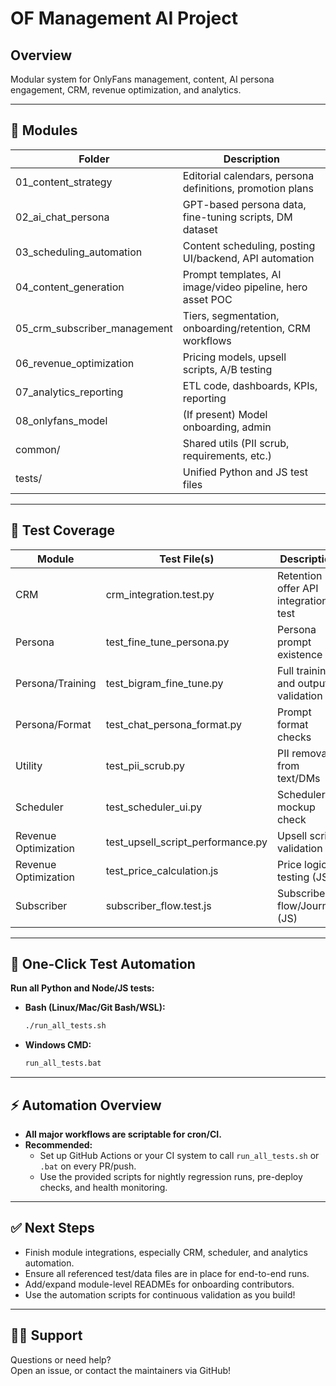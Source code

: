
# OF Management AI Project

## Overview

Modular system for OnlyFans management, content, AI persona engagement, CRM, revenue optimization, and analytics.

---

## 📁 Modules

| Folder                       | Description                                                  |
|------------------------------|--------------------------------------------------------------|
| 01_content_strategy          | Editorial calendars, persona definitions, promotion plans     |
| 02_ai_chat_persona           | GPT-based persona data, fine-tuning scripts, DM dataset      |
| 03_scheduling_automation     | Content scheduling, posting UI/backend, API automation       |
| 04_content_generation        | Prompt templates, AI image/video pipeline, hero asset POC    |
| 05_crm_subscriber_management | Tiers, segmentation, onboarding/retention, CRM workflows     |
| 06_revenue_optimization      | Pricing models, upsell scripts, A/B testing                  |
| 07_analytics_reporting       | ETL code, dashboards, KPIs, reporting                        |
| 08_onlyfans_model            | (If present) Model onboarding, admin                         |
| common/                      | Shared utils (PII scrub, requirements, etc.)                 |
| tests/                       | Unified Python and JS test files                             |

---

## 🧪 Test Coverage

| Module               | Test File(s)                        | Description                                  |
|----------------------|-------------------------------------|----------------------------------------------|
| CRM                  | crm_integration.test.py             | Retention offer API integration test         |
| Persona              | test_fine_tune_persona.py           | Persona prompt existence                     |
| Persona/Training     | test_bigram_fine_tune.py            | Full training and output validation          |
| Persona/Format       | test_chat_persona_format.py          | Prompt format checks                         |
| Utility              | test_pii_scrub.py                   | PII removal from text/DMs                    |
| Scheduler            | test_scheduler_ui.py                | Scheduler UI mockup check                    |
| Revenue Optimization | test_upsell_script_performance.py   | Upsell script validation                     |
| Revenue Optimization | test_price_calculation.js           | Price logic testing (JS)                     |
| Subscriber           | subscriber_flow.test.js             | Subscriber flow/Journey (JS)                 |

---

## 🚀 One-Click Test Automation

**Run all Python and Node/JS tests:**

- **Bash (Linux/Mac/Git Bash/WSL):**
    ```bash
    ./run_all_tests.sh
    ```
- **Windows CMD:**
    ```bat
    run_all_tests.bat
    ```

---

## ⚡️ Automation Overview

- **All major workflows are scriptable for cron/CI.**
- **Recommended:**  
  - Set up GitHub Actions or your CI system to call `run_all_tests.sh` or `.bat` on every PR/push.
  - Use the provided scripts for nightly regression runs, pre-deploy checks, and health monitoring.

---

## ✅ Next Steps

- Finish module integrations, especially CRM, scheduler, and analytics automation.
- Ensure all referenced test/data files are in place for end-to-end runs.
- Add/expand module-level READMEs for onboarding contributors.
- Use the automation scripts for continuous validation as you build!

---

## 🙋‍♂️ Support

Questions or need help?  
Open an issue, or contact the maintainers via GitHub!
